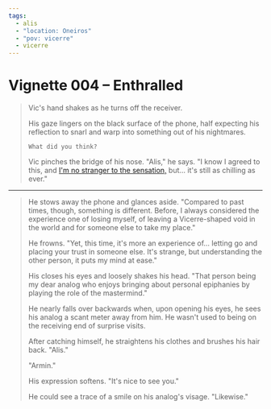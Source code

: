 ```yaml
---
tags:
  - alis
  - "location: Oneiros"
  - "pov: vicerre"
  - vicerre
---
```


# Vignette 004 – Enthralled

> Vic's hand shakes as he turns off the receiver.
>
> His gaze lingers on the black surface of the phone, half expecting his reflection to snarl and warp into something out of his nightmares.
>
> `What did you think?`
>
> Vic pinches the bridge of his nose. "Alis," he says. "I know I agreed to this, and [I'm no stranger to the sensation,](../2021/2021-07-26_elucidation-004_character-personality.md) but... it's still as chilling as ever."

---

> He stows away the phone and glances aside. "Compared to past times, though, something is different. Before, I always considered the experience one of losing myself, of leaving a Vicerre-shaped void in the world and for someone else to take my place."
>
> He frowns. "Yet, this time, it's more an experience of... letting go and placing your trust in someone else. It's strange, but understanding the other person, it puts my mind at ease."
>
> His closes his eyes and loosely shakes his head. "That person being my dear analog who enjoys bringing about personal epiphanies by playing the role of the mastermind."
>
> He nearly falls over backwards when, upon opening his eyes, he sees his analog a scant meter away from him. He wasn't used to being on the receiving end of surprise visits.
>
> After catching himself, he straightens his clothes and brushes his hair back. "Alis."
>
> "Armin."
>
> His expression softens. "It's nice to see you."
>
> He could see a trace of a smile on his analog's visage. "Likewise."
